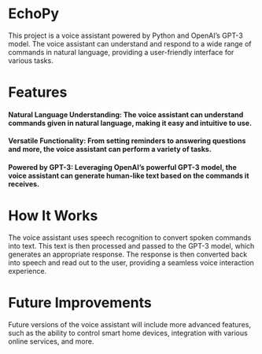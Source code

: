 # EchoPy
This project is a voice assistant powered by Python and OpenAI’s GPT-3 model. The voice assistant can understand and respond to a wide range of commands in natural language, providing a user-friendly interface for various tasks.
# Features
#### Natural Language Understanding: The voice assistant can understand commands given in natural language, making it easy and intuitive to use.
#### Versatile Functionality: From setting reminders to answering questions and more, the voice assistant can perform a variety of tasks.
#### Powered by GPT-3: Leveraging OpenAI’s powerful GPT-3 model, the voice assistant can generate human-like text based on the commands it receives.
# How It Works
The voice assistant uses speech recognition to convert spoken commands into text. This text is then processed and passed to the GPT-3 model, which generates an appropriate response. The response is then converted back into speech and read out to the user, providing a seamless voice interaction experience.

# Future Improvements
Future versions of the voice assistant will include more advanced features, such as the ability to control smart home devices, integration with various online services, and more.
